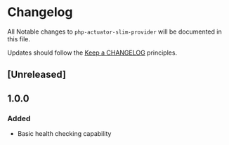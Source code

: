 # Changelog

All Notable changes to `php-actuator-slim-provider` will be documented in this file.

Updates should follow the [Keep a CHANGELOG](http://keepachangelog.com/) principles.

## [Unreleased]

## 1.0.0

### Added
- Basic health checking capability
